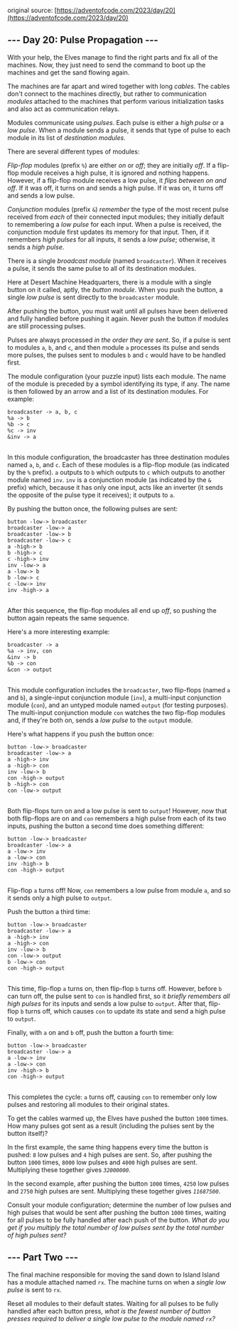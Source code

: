 original source: [https://adventofcode.com/2023/day/20](https://adventofcode.com/2023/day/20)
## --- Day 20: Pulse Propagation ---
With your help, the Elves manage to find the right parts and fix all of the machines. Now, they just need to send the command to boot up the machines and get the sand flowing again.

The machines are far apart and wired together with long <em>cables</em>. The cables don't connect to the machines directly, but rather to communication <em>modules</em> attached to the machines that perform various initialization tasks and also act as communication relays.

Modules communicate using <em>pulses</em>. Each pulse is either a <em>high pulse</em> or a <em>low pulse</em>. When a module sends a pulse, it sends that type of pulse to each module in its list of <em>destination modules</em>.

There are several different types of modules:

<em>Flip-flop</em> modules (prefix <code>%</code>) are either <em>on</em> or <em>off</em>; they are initially <em>off</em>. If a flip-flop module receives a high pulse, it is ignored and nothing happens. However, if a flip-flop module receives a low pulse, it <em>flips between on and off</em>. If it was off, it turns on and sends a high pulse. If it was on, it turns off and sends a low pulse.

<em>Conjunction</em> modules (prefix <code>&</code>) <em>remember</em> the type of the most recent pulse received from <em>each</em> of their connected input modules; they initially default to remembering a <em>low pulse</em> for each input. When a pulse is received, the conjunction module first updates its memory for that input. Then, if it remembers <em>high pulses</em> for all inputs, it sends a <em>low pulse</em>; otherwise, it sends a <em>high pulse</em>.

There is a single <em>broadcast module</em> (named <code>broadcaster</code>). When it receives a pulse, it sends the same pulse to all of its destination modules.

Here at Desert Machine Headquarters, there is a module with a single button on it called, aptly, the <em>button module</em>. When you push the button, a single <em>low pulse</em> is sent directly to the <code>broadcaster</code> module.

After pushing the button, you must wait until all pulses have been delivered and fully handled before pushing it again. Never push the button if modules are still processing pulses.

Pulses are always processed <em>in the order they are sent</em>. So, if a pulse is sent to modules <code>a</code>, <code>b</code>, and <code>c</code>, and then module <code>a</code> processes its pulse and sends more pulses, the pulses sent to modules <code>b</code> and <code>c</code> would have to be handled first.

The module configuration (your puzzle input) lists each module. The name of the module is preceded by a symbol identifying its type, if any. The name is then followed by an arrow and a list of its destination modules. For example:

<pre>
<code>broadcaster -> a, b, c
%a -> b
%b -> c
%c -> inv
&inv -> a
</code>
</pre>

In this module configuration, the broadcaster has three destination modules named <code>a</code>, <code>b</code>, and <code>c</code>. Each of these modules is a flip-flop module (as indicated by the <code>%</code> prefix). <code>a</code> outputs to <code>b</code> which outputs to <code>c</code> which outputs to another module named <code>inv</code>. <code>inv</code> is a conjunction module (as indicated by the <code>&</code> prefix) which, because it has only one input, acts like an inverter (it sends the opposite of the pulse type it receives); it outputs to <code>a</code>.

By pushing the button once, the following pulses are sent:

<pre>
<code>button -low-> broadcaster
broadcaster -low-> a
broadcaster -low-> b
broadcaster -low-> c
a -high-> b
b -high-> c
c -high-> inv
inv -low-> a
a -low-> b
b -low-> c
c -low-> inv
inv -high-> a
</code>
</pre>

After this sequence, the flip-flop modules all end up <em>off</em>, so pushing the button again repeats the same sequence.

Here's a more interesting example:

<pre>
<code>broadcaster -> a
%a -> inv, con
&inv -> b
%b -> con
&con -> output
</code>
</pre>

This module configuration includes the <code>broadcaster</code>, two flip-flops (named <code>a</code> and <code>b</code>), a single-input conjunction module (<code>inv</code>), a multi-input conjunction module (<code>con</code>), and an untyped module named <code>output</code> (for testing purposes). The multi-input conjunction module <code>con</code> watches the two flip-flop modules and, if they're both on, sends a <em>low pulse</em> to the <code>output</code> module.

Here's what happens if you push the button once:

<pre>
<code>button -low-> broadcaster
broadcaster -low-> a
a -high-> inv
a -high-> con
inv -low-> b
con -high-> output
b -high-> con
con -low-> output
</code>
</pre>

Both flip-flops turn on and a low pulse is sent to <code>output</code>! However, now that both flip-flops are on and <code>con</code> remembers a high pulse from each of its two inputs, pushing the button a second time does something different:

<pre>
<code>button -low-> broadcaster
broadcaster -low-> a
a -low-> inv
a -low-> con
inv -high-> b
con -high-> output
</code>
</pre>

Flip-flop <code>a</code> turns off! Now, <code>con</code> remembers a low pulse from module <code>a</code>, and so it sends only a high pulse to <code>output</code>.

Push the button a third time:

<pre>
<code>button -low-> broadcaster
broadcaster -low-> a
a -high-> inv
a -high-> con
inv -low-> b
con -low-> output
b -low-> con
con -high-> output
</code>
</pre>

This time, flip-flop <code>a</code> turns on, then flip-flop <code>b</code> turns off. However, before <code>b</code> can turn off, the pulse sent to <code>con</code> is handled first, so it <em>briefly remembers all high pulses</em> for its inputs and sends a low pulse to <code>output</code>. After that, flip-flop <code>b</code> turns off, which causes <code>con</code> to update its state and send a high pulse to <code>output</code>.

Finally, with <code>a</code> on and <code>b</code> off, push the button a fourth time:

<pre>
<code>button -low-> broadcaster
broadcaster -low-> a
a -low-> inv
a -low-> con
inv -high-> b
con -high-> output
</code>
</pre>

This completes the cycle: <code>a</code> turns off, causing <code>con</code> to remember only low pulses and restoring all modules to their original states.

To get the cables warmed up, the Elves have pushed the button <code>1000</code> times. How many pulses got sent as a result (including the pulses sent by the button itself)?

In the first example, the same thing happens every time the button is pushed: <code>8</code> low pulses and <code>4</code> high pulses are sent. So, after pushing the button <code>1000</code> times, <code>8000</code> low pulses and <code>4000</code> high pulses are sent. Multiplying these together gives <code><em>32000000</em></code>.

In the second example, after pushing the button <code>1000</code> times, <code>4250</code> low pulses and <code>2750</code> high pulses are sent. Multiplying these together gives <code><em>11687500</em></code>.

Consult your module configuration; determine the number of low pulses and high pulses that would be sent after pushing the button <code>1000</code> times, waiting for all pulses to be fully handled after each push of the button. <em>What do you get if you multiply the total number of low pulses sent by the total number of high pulses sent?</em>


## --- Part Two ---
The final machine responsible for moving the sand down to Island Island has a module attached named <code>rx</code>. The machine turns on when a <em>single low pulse</em> is sent to <code>rx</code>.

Reset all modules to their default states. Waiting for all pulses to be fully handled after each button press, <em>what is the fewest number of button presses required to deliver a single low pulse to the module named <code>rx</code>?</em>


